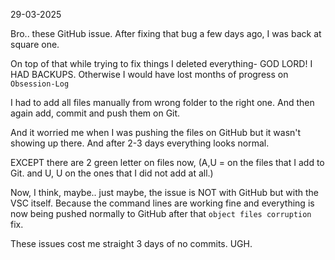 29-03-2025

Bro.. these GitHub issue. After fixing that bug a few days ago, I was back at square one.

On top of that while trying to fix things I deleted everything- GOD LORD! I HAD BACKUPS. Otherwise I would have lost months of progress on `Obsession-Log`

I had to add all files manually from wrong folder to the right one. And then again add, commit and push them on Git.

And it worried me when I was pushing the files on GitHub but it wasn't showing up there. And after 2-3 days everything looks normal. 

EXCEPT there are 2 green letter on files now, (A,U = on the files that I add to Git. and U, U on the ones that I did not add at all.)

Now, I think, maybe.. just maybe, the issue is NOT with GitHub but with the VSC itself. Because the command lines are working fine and everything is now being pushed normally to GitHub after that `object files corruption` fix.

These issues cost me straight 3 days of no commits. UGH. 
